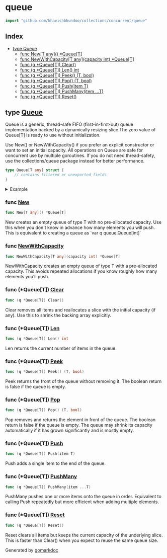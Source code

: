<!-- Code generated by gomarkdoc. DO NOT EDIT -->

# queue

```go
import "github.com/khavishbhundoo/collections/concurrent/queue"
```

## Index

- [type Queue](<#Queue>)
    - [func New\[T any\]\(\) \*Queue\[T\]](<#New>)
    - [func NewWithCapacity\[T any\]\(capacity int\) \*Queue\[T\]](<#NewWithCapacity>)
    - [func \(q \*Queue\[T\]\) Clear\(\)](<#Queue[T].Clear>)
    - [func \(q \*Queue\[T\]\) Len\(\) int](<#Queue[T].Len>)
    - [func \(q \*Queue\[T\]\) Peek\(\) \(T, bool\)](<#Queue[T].Peek>)
    - [func \(q \*Queue\[T\]\) Pop\(\) \(T, bool\)](<#Queue[T].Pop>)
    - [func \(q \*Queue\[T\]\) Push\(item T\)](<#Queue[T].Push>)
    - [func \(q \*Queue\[T\]\) PushMany\(item ...T\)](<#Queue[T].PushMany>)
    - [func \(q \*Queue\[T\]\) Reset\(\)](<#Queue[T].Reset>)


<a name="Queue"></a>
## type [Queue](<https://github.com/khavishbhundoo/collections/blob/main/concurrent/queue/queue.go#L13-L18>)

Queue is a generic, thread\-safe FIFO \(first\-in\-first\-out\) queue implementation backed by a dynamically resizing slice.The zero value of Queue\[T\] is ready to use without initialization.

Use New\(\) or NewWithCapacity\(\) if you prefer an explicit constructor or want to set an initial capacity. All operations on Queue are safe for concurrent use by multiple goroutines. If you do not need thread\-safety, use the collections/queue package instead for better performance.

```go
type Queue[T any] struct {
    // contains filtered or unexported fields
}
```

<details><summary>Example</summary>
<p>



```go
package main

import (
        "fmt"
        "sync"

        "github.com/khavishbhundoo/collections/concurrent/queue"
)

func main() {
        s := queue.New[int]()
        s.PushMany(1, 2)
        s.Push(3)

        s2 := queue.NewWithCapacity[int](4)
        s2.PushMany(1, 2, 3, 4)
        s2.Push(3)
        val, ok := s2.Pop()
        fmt.Println(val, ok)

        val, ok = s.Pop()
        fmt.Println(val, ok)
        fmt.Println(s.Len())
        peek, ok := s.Peek()
        fmt.Println(peek, ok)
        fmt.Println(s.Len())
        s.Pop()
        s.Pop()
        val, ok = s.Pop()
        fmt.Println(val, ok)
        peek, ok = s.Peek()
        fmt.Println(peek, ok)

        // The zero value of Queue[T] is ready to use without initialization
        var s3 queue.Queue[int]
        s3.Push(1)
        val, ok = s3.Pop()
        fmt.Println(val, ok)

        var wg sync.WaitGroup
        cs := queue.New[int]()
        for i := 1; i <= 3; i++ {
                wg.Add(1)
                go func(v int) {
                        defer wg.Done()
                        cs.Push(v)
                }(i)
        }
        wg.Wait()
        fmt.Println(cs.Len())

}
```

#### Output

```
1 true
1 true
2
2 true
2
0 false
0 false
1 true
3
```

</p>
</details>

<a name="New"></a>
### func [New](<https://github.com/khavishbhundoo/collections/blob/main/concurrent/queue/queue.go#L30>)

```go
func New[T any]() *Queue[T]
```

New creates an empty queue of type T with no pre\-allocated capacity. Use this when you don't know in advance how many elements you will push. This is equivalent to creating a queue as \`var q queue.Queue\[int\]\`

<a name="NewWithCapacity"></a>
### func [NewWithCapacity](<https://github.com/khavishbhundoo/collections/blob/main/concurrent/queue/queue.go#L40>)

```go
func NewWithCapacity[T any](capacity int) *Queue[T]
```

NewWithCapacity creates an empty queue of type T with a pre\-allocated capacity. This avoids repeated allocations if you know roughly how many elements you’ll push.

<a name="Queue[T].Clear"></a>
### func \(\*Queue\[T\]\) [Clear](<https://github.com/khavishbhundoo/collections/blob/main/concurrent/queue/queue.go#L140>)

```go
func (q *Queue[T]) Clear()
```

Clear removes all items and reallocates a slice with the initial capacity \(if any\). Use this to shrink the backing array explicitly.

<a name="Queue[T].Len"></a>
### func \(\*Queue\[T\]\) [Len](<https://github.com/khavishbhundoo/collections/blob/main/concurrent/queue/queue.go#L122>)

```go
func (q *Queue[T]) Len() int
```

Len returns the current number of items in the queue.

<a name="Queue[T].Peek"></a>
### func \(\*Queue\[T\]\) [Peek](<https://github.com/khavishbhundoo/collections/blob/main/concurrent/queue/queue.go#L111>)

```go
func (q *Queue[T]) Peek() (T, bool)
```

Peek returns the front of the queue without removing it. The boolean return is false if the queue is empty.

<a name="Queue[T].Pop"></a>
### func \(\*Queue\[T\]\) [Pop](<https://github.com/khavishbhundoo/collections/blob/main/concurrent/queue/queue.go#L67>)

```go
func (q *Queue[T]) Pop() (T, bool)
```

Pop removes and returns the element in front of the queue. The boolean return is false if the queue is empty. The queue may shrink its capacity automatically if it has grown significantly and is mostly empty.

<a name="Queue[T].Push"></a>
### func \(\*Queue\[T\]\) [Push](<https://github.com/khavishbhundoo/collections/blob/main/concurrent/queue/queue.go#L57>)

```go
func (q *Queue[T]) Push(item T)
```

Push adds a single item to the end of the queue.

<a name="Queue[T].PushMany"></a>
### func \(\*Queue\[T\]\) [PushMany](<https://github.com/khavishbhundoo/collections/blob/main/concurrent/queue/queue.go#L50>)

```go
func (q *Queue[T]) PushMany(item ...T)
```

PushMany pushes one or more items onto the queue in order. Equivalent to calling Push repeatedly but more efficient when adding multiple elements.

<a name="Queue[T].Reset"></a>
### func \(\*Queue\[T\]\) [Reset](<https://github.com/khavishbhundoo/collections/blob/main/concurrent/queue/queue.go#L131>)

```go
func (q *Queue[T]) Reset()
```

Reset clears all items but keeps the current capacity of the underlying slice. This is faster than Clear\(\) when you expect to reuse the same queue size.

Generated by [gomarkdoc](<https://github.com/princjef/gomarkdoc>)